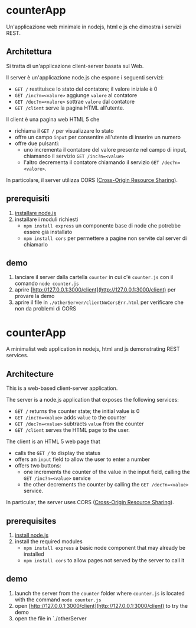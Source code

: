 # counterApp
Un'applicazione web minimale in nodejs, html e js che dimostra i servizi REST.

## Architettura

Si tratta di un'applicazione client-server basata sul Web.

Il server è un'applicazione node.js che espone i seguenti servizi:
- `GET /` restituisce lo stato del contatore; il valore iniziale è 0
- `GET /inc?n=<valore>` aggiunge `valore` al contatore 
- `GET /dec?n=<valore>` sottrae `valore` dal contatore 
- `GET /client` serve la pagina HTML all'utente.

Il client è una pagina web HTML 5 che
- richiama il `GET /` per visualizzare lo stato
- offre un campo `input` per consentire all'utente di inserire un numero
- offre due pulsanti: 
  - uno incrementa il contatore del valore presente nel campo di input, chiamando il servizio `GET /inc?n=<value>`
  - l'altro decrementa il contatore chiamando il servizio `GET /dec?n=<valore>`.

In particolare, il server utilizza CORS ([Cross-Origin Resource Sharing](https://en.wikipedia.org/wiki/Cross-origin_resource_sharing)).


## prerequisiti

1. [installare node.js](https://nodejs.org/en/download)
2. installare i moduli richiesti
 	* `npm install express` un componente base di node che potrebbe essere già installato
	* `npm install cors` per permettere a pagine non servite dal server di chiamarlo

## demo
1. lanciare il server dalla cartella `counter` in cui c'è `counter.js` con il comando `node counter.js`
2. aprire [http://127.0.0.1:3000/client](http://127.0.0.1:3000/client) per provare la demo
3. aprire il file in `./otherServer/clientNoCorsErr.html` per verificare che non da problemi di CORS

# counterApp
A minimalist web application in nodejs, html and js demonstrating REST services.

## Architecture

This is a web-based client-server application.

The server is a node.js application that exposes the following services:
- `GET /` returns the counter state; the initial value is 0
- `GET /inc?n=<value>` adds `value` to the counter 
- `GET /dec?n=<value>` subtracts `value` from the counter 
- `GET /client` serves the HTML page to the user.

The client is an HTML 5 web page that
- calls the `GET /` to display the status
- offers an `input` field to allow the user to enter a number
- offers two buttons: 
  - one increments the counter of the value in the input field, calling the `GET /inc?n=<value>` service
  - the other decrements the counter by calling the `GET /dec?n=<value>` service.

In particular, the server uses CORS ([Cross-Origin Resource Sharing](https://en.wikipedia.org/wiki/Cross-origin_resource_sharing)).


## prerequisites

1. [install node.js](https://nodejs.org/en/download)
2. install the required modules
 	* `npm install express` a basic node component that may already be installed
	* `npm install cors` to allow pages not served by the server to call it

## demo
1. launch the server from the `counter` folder where `counter.js` is located with the command `node counter.js`
2. open [http://127.0.0.1:3000/client](http://127.0.0.1:3000/client) to try the demo
3. open the file in `./otherServer

